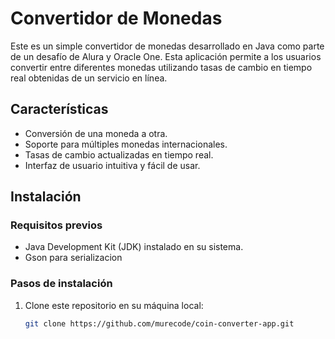 # Convertidor de Monedas
Este es un simple convertidor de monedas desarrollado en Java como parte de un desafío de Alura y Oracle One. Esta aplicación permite a los usuarios convertir entre diferentes monedas utilizando tasas de cambio en tiempo real obtenidas de un servicio en línea.

## Características

- Conversión de una moneda a otra.
- Soporte para múltiples monedas internacionales.
- Tasas de cambio actualizadas en tiempo real.
- Interfaz de usuario intuitiva y fácil de usar.

## Instalación

### Requisitos previos

- Java Development Kit (JDK) instalado en su sistema.
- Gson para serializacion

### Pasos de instalación

1. Clone este repositorio en su máquina local:

   ```bash
   git clone https://github.com/murecode/coin-converter-app.git

